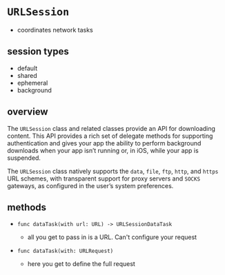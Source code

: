 # `URLSession`

* coordinates network tasks

## session types
* default
* shared
* ephemeral
* background

## overview
The `URLSession` class and related classes provide an API for downloading content.
This API provides a rich set of delegate methods for supporting authentication
and gives your app the ability to perform background downloads when your app
isn’t running or, in iOS, while your app is suspended.

The `URLSession` class natively supports the `data`, `file`, `ftp`, `http`, and `https` URL
schemes, with transparent support for proxy servers and `SOCKS` gateways, as
configured in the user’s system preferences.

## methods
* `func dataTask(with url: URL) -> URLSessionDataTask`
  * all you get to pass in is a URL. Can't configure your request

* `func dataTask(with: URLRequest)`
  * here you get to define the full request
